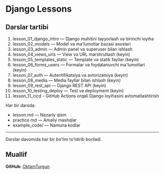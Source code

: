 # Django Lessons

## Darslar tartibi

1. lesson_01_django_intro — Django muhitini tayyorlash va birinchi loyiha
2. lesson_02_models — Model va ma'lumotlar bazasi asoslari
3. lesson_03_admin — Admin panel va superuser bilan ishlash
4. lesson_04_views_urls — View va URL marshrutlash (keyin)
5. lesson_05_templates_static — Template va statik fayllar (keyin)
6. lesson_06_forms_users — Formalar va foydalanuvchi ma'lumotlari (keyin)
7. lesson_07_auth — Autentifikatsiya va avtorizatsiya (keyin)
8. lesson_08_media — Media fayllar bilan ishlash (keyin)
9. lesson_09_rest_api — Django REST API (keyin)
10. lesson_10_testing_deploy — Test va deployment (keyin)
11.  lesson_11_cicd - GitHub Actions orqali Django loyihasini avtomatlashtirish

Har bir darsda:
- lesson.md — Nazariy qism
- practice.md — Amaliy mashqlar
- example_code/ — Namuna kodlar

---

Darslar davomida har bir bo'lim to'ldirib boriladi.

## Muallif
**GitHub:** [OktamTurgun](https://github.com/OktamTurgun)
